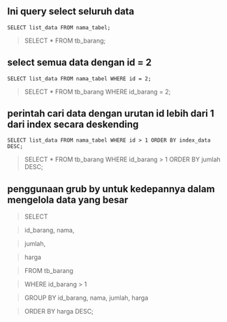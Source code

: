 ## Ini query select seluruh data 

```
SELECT list_data FROM nama_tabel;
```
> SELECT * FROM tb_barang;

## select semua data dengan id = 2

```
SELECT list_data FROM nama_tabel WHERE id = 2;
```
> SELECT * FROM tb_barang WHERE id_barang = 2;

## perintah cari data dengan urutan id lebih dari 1 dari index secara deskending

```
SELECT list_data FROM nama_tabel WHERE id > 1 ORDER BY index_data DESC;
```
> SELECT * FROM tb_barang WHERE id_barang > 1 ORDER BY jumlah DESC;

## penggunaan grub by untuk kedepannya dalam mengelola data yang besar

> SELECT 

>  id_barang, 
>  nama, 
  
>  jumlah, 
  
>  harga
  
> FROM tb_barang

> WHERE id_barang > 1

> GROUP BY id_barang, nama, jumlah, harga 

> ORDER BY harga DESC;
